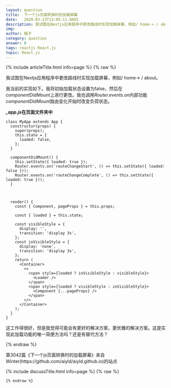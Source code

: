 ```yaml
---
layout: question
title:  下一个js页面转换时的加载屏幕
date:   2020-03-23T13:05:11.000Z
description: 我试图在Nextjs应用程序中更改路线时实现加载屏幕，例如/ home-> / about。 我当前的实现如下。我将初始加载状态设置为false，然后...
img: 
author: 猴子
category: question
answer: 0
tags: reactjs React.js
topic: React.js
---
```

<div class="article-root">
  <div class="article">
    {% include articleTitle.html info=page %}
    {% raw %}
    <div class="article-content"><p><font style="vertical-align: inherit;"><font style="vertical-align: inherit;">我试图在Nextjs应用程序中更改路线时实现加载屏幕，例如/ home-&gt; / about。 </font></font></p>

<p><font style="vertical-align: inherit;"><font style="vertical-align: inherit;">我当前的实现如下。</font><font style="vertical-align: inherit;">我将初始加载状态设置为false，然后在</font></font><em><font style="vertical-align: inherit;"><font style="vertical-align: inherit;">componentDidMount</font></font></em><font style="vertical-align: inherit;"><font style="vertical-align: inherit;">上进行更改</font><font style="vertical-align: inherit;">。</font><font style="vertical-align: inherit;">我也调用</font></font><em><font style="vertical-align: inherit;"><font style="vertical-align: inherit;">Router.events.on</font></font></em><font style="vertical-align: inherit;"><font style="vertical-align: inherit;">内部功能</font></font><em><font style="vertical-align: inherit;"><font style="vertical-align: inherit;">componentDidMount</font></font></em><font style="vertical-align: inherit;"><font style="vertical-align: inherit;">路由变化开始时改变负荷状态。</font></font></p>

<p><strong><em><font style="vertical-align: inherit;"><font style="vertical-align: inherit;">_app.js</font></font></em><font style="vertical-align: inherit;"><font style="vertical-align: inherit;">在页面文件夹中</font></font></strong></p>

<pre><code>class MyApp extends App {<font></font>
  constructor(props) {<font></font>
    super(props);<font></font>
    this.state = {<font></font>
      loaded: false,<font></font>
    };<font></font>
  }<font></font>
<font></font>
  componentDidMount() {<font></font>
    this.setState({ loaded: true });<font></font>
    Router.events.on('routeChangeStart', () =&gt; this.setState({ loaded: false }));<font></font>
    Router.events.on('routeChangeComplete', () =&gt; this.setState({ loaded: true }));<font></font>
  }<font></font>
<font></font>
<font></font>
<font></font>
  render() {<font></font>
    const { Component, pageProps } = this.props;<font></font>
<font></font>
    const { loaded } = this.state;<font></font>
<font></font>
    const visibleStyle = {<font></font>
      display: '',<font></font>
      transition: 'display 3s',<font></font>
    };<font></font>
    const inVisibleStyle = {<font></font>
      display: 'none',<font></font>
      transition: 'display 3s',<font></font>
    };<font></font>
    return (<font></font>
      &lt;Container&gt;<font></font>
        &lt;&gt;<font></font>
          &lt;span style={loaded ? inVisibleStyle : visibleStyle}&gt;<font></font>
            &lt;Loader /&gt;<font></font>
          &lt;/span&gt;<font></font>
          &lt;span style={loaded ? visibleStyle : inVisibleStyle}&gt;<font></font>
            &lt;Component {...pageProps} /&gt;<font></font>
          &lt;/span&gt;<font></font>
        &lt;/&gt;<font></font>
      &lt;/Container&gt;<font></font>
    );<font></font>
  }<font></font>
}<font></font>
</code></pre>

<p><font style="vertical-align: inherit;"><font style="vertical-align: inherit;">这工作得很好，但是我觉得可能会有更好的解决方案，更优雅的解决方案。</font><font style="vertical-align: inherit;">这是实现此加载功能的唯一简便方法吗？还是有替代方法？</font></font></p></div>
    {% endraw %}
  </div>
  <p class="winter_mark">第3042篇《下一个js页面转换时的加载屏幕》来自Winter(https://github.com/aiyld/aiyld.github.io)的站点</p>
  <div class="discuss-wrapper">
    {% include discussTitle.html info=page %}
    {% raw %}
    
    {% endraw %}
  </div>
<div>

